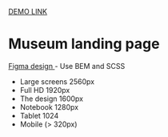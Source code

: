 [DEMO LINK](https://jastler.github.io/museum_page/)

# Museum landing page
[Figma design ](https://www.figma.com/file/nHz8bflIwJaWP3P99vKTH5/miami_home_new?node-id=0%3A2) - Use BEM and SCSS

- Large screens 2560px
- Full HD 1920px
- The design 1600px
- Notebook 1280px
- Tablet 1024
- Mobile (> 320px)
